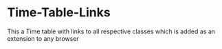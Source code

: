 # Time-Table-Links
This a Time table with links to all respective classes which is added as an extension to any browser
